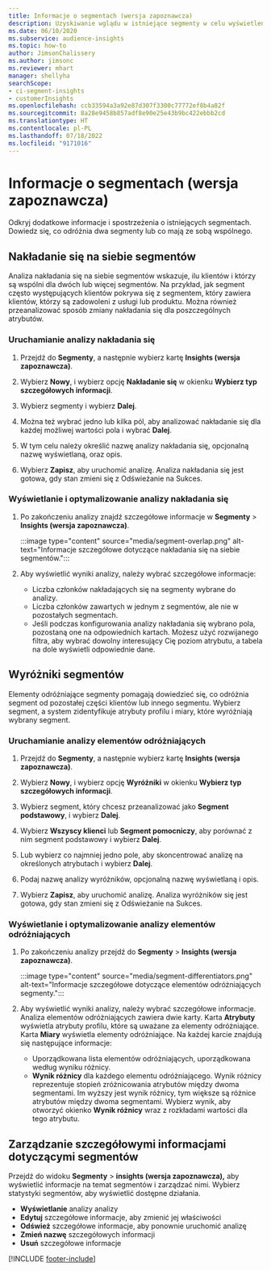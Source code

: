 ```yaml
---
title: Informacje o segmentach (wersja zapoznawcza)
description: Uzyskiwanie wglądu w istniejące segmenty w celu wyświetlenia różnic i cech wspólnych.
ms.date: 06/10/2020
ms.subservice: audience-insights
ms.topic: how-to
author: JimsonChalissery
ms.author: jimsonc
ms.reviewer: mhart
manager: shellyha
searchScope:
- ci-segment-insights
- customerInsights
ms.openlocfilehash: ccb33594a3a92e87d307f3300c77772ef8b4a82f
ms.sourcegitcommit: 8a28e9458b857adf8e90e25e43b9bc422ebbb2cd
ms.translationtype: HT
ms.contentlocale: pl-PL
ms.lasthandoff: 07/18/2022
ms.locfileid: "9171016"
---
```

# <a name="segment-insights-preview"></a>Informacje o segmentach (wersja zapoznawcza)

Odkryj dodatkowe informacje i spostrzeżenia o istniejących segmentach. Dowiedz się, co odróżnia dwa segmenty lub co mają ze sobą wspólnego.

## <a name="segment-overlap"></a>Nakładanie się na siebie segmentów

Analiza nakładania się na siebie segmentów wskazuje, ilu klientów i którzy są wspólni dla dwóch lub więcej segmentów. Na przykład, jak segment często występujących klientów pokrywa się z segmentem, który zawiera klientów, którzy są zadowoleni z usługi lub produktu.
Można również przeanalizować sposób zmiany nakładania się dla poszczególnych atrybutów.

### <a name="run-an-overlap-analysis"></a>Uruchamianie analizy nakładania się

1. Przejdź do **Segmenty**, a następnie wybierz kartę **Insights (wersja zapoznawcza)**.

1. Wybierz **Nowy**, i wybierz opcję **Nakładanie się** w okienku **Wybierz typ szczegółowych informacji**.

1. Wybierz segmenty i wybierz **Dalej**.

1. Można też wybrać jedno lub kilka pól, aby analizować nakładanie się dla każdej możliwej wartości pola i wybrać **Dalej**.

1. W tym celu należy określić nazwę analizy nakładania się, opcjonalną nazwę wyświetlaną, oraz opis.

1. Wybierz **Zapisz**, aby uruchomić analizę. Analiza nakładania się jest gotowa, gdy stan zmieni się z Odświeżanie na Sukces.

### <a name="view-and-optimize-an-overlap-analysis"></a>Wyświetlanie i optymalizowanie analizy nakładania się

1. Po zakończeniu analizy znajdź szczegółowe informacje w **Segmenty** > **Insights (wersja zapoznawcza)**.

   :::image type="content" source="media/segment-overlap.png" alt-text="Informacje szczegółowe dotyczące nakładania się na siebie segmentów.":::

1. Aby wyświetlić wyniki analizy, należy wybrać szczegółowe informacje:

   - Liczba członków nakładających się na segmenty wybrane do analizy.
   - Liczba członków zawartych w jednym z segmentów, ale nie w pozostałych segmentach.
   - Jeśli podczas konfigurowania analizy nakładania się wybrano pola, pozostaną one na odpowiednich kartach. Możesz użyć rozwijanego filtra, aby wybrać dowolny interesujący Cię poziom atrybutu, a tabela na dole wyświetli odpowiednie dane.

## <a name="segment-differentiators"></a>Wyróżniki segmentów

Elementy odróżniające segmenty pomagają dowiedzieć się, co odróżnia segment od pozostałej części klientów lub innego segmentu. Wybierz segment, a system zidentyfikuje atrybuty profilu i miary, które wyróżniają wybrany segment.

### <a name="run-a-differentiator-analysis"></a>Uruchamianie analizy elementów odróżniających

1. Przejdź do **Segmenty**, a następnie wybierz kartę **Insights (wersja zapoznawcza)**.

1. Wybierz **Nowy**, i wybierz opcję **Wyróżniki** w okienku **Wybierz typ szczegółowych informacji**.

1. Wybierz segment, który chcesz przeanalizować jako **Segment podstawowy**, i wybierz **Dalej**.

1. Wybierz **Wszyscy klienci** lub **Segment pomocniczy**, aby porównać z nim segment podstawowy i wybierz **Dalej**.

1. Lub wybierz co najmniej jedno pole, aby skoncentrować analizę na określonych atrybutach i wybierz **Dalej**.

1. Podaj nazwę analizy wyróżników, opcjonalną nazwę wyświetlaną i opis.

1. Wybierz **Zapisz**, aby uruchomić analizę. Analiza wyróżników się jest gotowa, gdy stan zmieni się z Odświeżanie na Sukces.

### <a name="view-and-optimize-a-differentiators-analysis"></a>Wyświetlanie i optymalizowanie analizy elementów odróżniających

1. Po zakończeniu analizy przejdź do **Segmenty** > **Insights (wersja zapoznawcza)**.

   :::image type="content" source="media/segment-differentiators.png" alt-text="Informacje szczegółowe dotyczące elementów odróżniających segmenty.":::

1. Aby wyświetlić wyniki analizy, należy wybrać szczegółowe informacje. Analiza elementów odróżniających zawiera dwie karty. Karta **Atrybuty** wyświetla atrybuty profilu, które są uważane za elementy odróżniające. Karta **Miary** wyświetla elementy odróżniające. Na każdej karcie znajdują się następujące informacje:

   - Uporządkowana lista elementów odróżniających, uporządkowana według wyniku różnicy.
   - **Wynik różnicy** dla każdego elementu odróżniającego. Wynik różnicy reprezentuje stopień zróżnicowania atrybutów między dwoma segmentami. Im wyższy jest wynik różnicy, tym większe są różnice atrybutów między dwoma segmentami. Wybierz wynik, aby otworzyć okienko **Wynik różnicy** wraz z rozkładami wartości dla tego atrybutu.

## <a name="manage-segment-insights"></a>Zarządzanie szczegółowymi informacjami dotyczącymi segmentów

Przejdź do widoku **Segmenty** > **insights (wersja zapoznawcza),** aby wyświetlić informacje na temat segmentów i zarządzać nimi. Wybierz statystyki segmentów, aby wyświetlić dostępne działania.

- **Wyświetlanie** analizy analizy
- **Edytuj** szczegółowe informacje, aby zmienić jej właściwości
- **Odśwież** szczegółowe informacje, aby ponownie uruchomić analizę
- **Zmień nazwę** szczegółowych informacji
- **Usuń** szczegółowe informacje

[!INCLUDE [footer-include](includes/footer-banner.md)]
